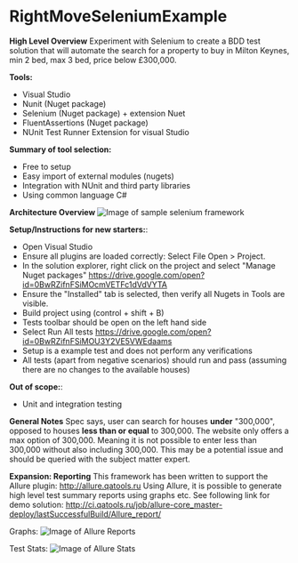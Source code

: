 # RightMoveSeleniumExample


**High Level Overview**
Experiment with Selenium to create a BDD test solution that will automate the search for a property to buy in Milton Keynes, min 2 bed, max 3 bed, price below £300,000.

**Tools:**
* Visual Studio
* Nunit (Nuget package)
* Selenium (Nuget package) + extension Nuet
* FluentAssertions (Nuget package)
* NUnit Test Runner Extension for visual Studio

**Summary of tool selection:**
* Free to setup
* Easy import of external modules (nugets)
* Integration with NUnit and third party libraries
* Using common language C#

**Architecture Overview**
![Image of sample selenium framework](https://docs.google.com/drawings/d/1w0gb6SetfRhTtDKlYOMzC_JozLKDzNnxxvqOandfyNY/pub?w=960&h=720)

**Setup/Instructions for new starters:**:
* Open Visual Studio
* Ensure all plugins are loaded correctly: Select File Open > Project.
* In the solution explorer, right click on the project and select "Manage Nuget packages"
    https://drive.google.com/open?id=0BwRZifnFSiMOcmVETFc1dVdVYTA
* Ensure the "Installed" tab is selected, then verify all Nugets in Tools are visible.
* Build project using (control + shift + B)
* Tests toolbar should be open on the left hand side
* Select Run All tests
    https://drive.google.com/open?id=0BwRZifnFSiMOU3Y2VE5VWEdaams
* Setup is a example test and does not perform any verifications
* All tests (apart from negative scenarios) should run and pass (assuming there are no changes to the available houses)

**Out of scope:**:
* Unit and integration testing

**General Notes**
Spec says, user can search for houses **under** "300,000", opposed to houses **less than or equal** to 300,000. The website only offers a max option of 300,000. Meaning it is not possible to enter less than 300,000 without also including 300,000. This may be a potential issue and should be queried with the subject matter expert.

**Expansion: Reporting**
This framework has been written to support the Allure plugin: http://allure.qatools.ru
Using Allure, it is possible to generate high level test summary reports using graphs etc. See following link for demo solution: http://ci.qatools.ru/job/allure-core_master-deploy/lastSuccessfulBuild/Allure_report/

Graphs:
![Image of Allure Reports](http://allure.qatools.ru/img/graph.png)


Test Stats:
![Image of Allure Stats](http://allure.qatools.ru/img/overview.png)
